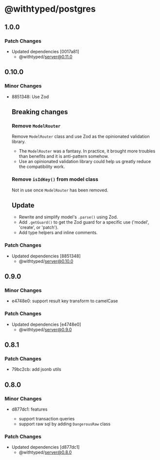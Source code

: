 # @withtyped/postgres

## 1.0.0

### Patch Changes

- Updated dependencies [0017a81]
  - @withtyped/server@0.11.0

## 0.10.0

### Minor Changes

- 8851348: Use Zod

  ## Breaking changes

  ### Remove `ModelRouter`

  Remove `ModelRouter` class and use Zod as the opinionated validation
  library.

  - The `ModelRouter` was a fantasy. In practice, it brought more troubles than benefits and it is anti-pattern somehow.
  - Use an opinionated validation library could help us greatly reduce the compatibility work.

  ### Remove `isIdKey()` from model class

  Not in use once `ModelRouter` has been removed.

  ## Update

  - Rewrite and simplify model's `.parse()` using Zod.
  - Add `.getGuard()` to get the Zod guard for a specific use ('model', 'create', or 'patch').
  - Add type helpers and inline comments.

### Patch Changes

- Updated dependencies [8851348]
  - @withtyped/server@0.10.0

## 0.9.0

### Minor Changes

- e4748e0: support result key transform to camelCase

### Patch Changes

- Updated dependencies [e4748e0]
  - @withtyped/server@0.9.0

## 0.8.1

### Patch Changes

- 79bc2cb: add jsonb utils

## 0.8.0

### Minor Changes

- d877dc1: features

  - support transaction queries
  - support raw sql by adding `DangerousRaw` class

### Patch Changes

- Updated dependencies [d877dc1]
  - @withtyped/server@0.8.0
